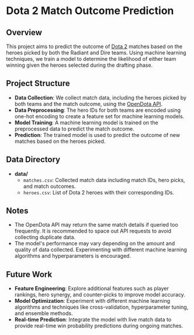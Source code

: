 # Dota 2 Match Outcome Prediction

## Overview

This project aims to predict the outcome of [Dota 2](https://www.dota2.com/home) matches based on the heroes picked by both the Radiant and Dire teams. Using machine learning techniques, we train a model to determine the likelihood of either team winning given the heroes selected during the drafting phase.

## Project Structure

- **Data Collection**: We collect match data, including the heroes picked by both teams and the match outcome, using the [OpenDota API](https://docs.opendota.com).
- **Data Preprocessing**: The hero IDs for both teams are encoded using one-hot encoding to create a feature set for machine learning models.
- **Model Training**: A machine learning model is trained on the preprocessed data to predict the match outcome.
- **Prediction**: The trained model is used to predict the outcome of new matches based on the heroes picked.

## Data Directory
  
- **data/**
  - `matches.csv`: Collected match data including match IDs, hero picks, and match outcomes.
  - `heroes.csv`: List of Dota 2 heroes with their corresponding IDs.

## Notes

- The OpenDota API may return the same match details if queried too frequently. It is recommended to space out API requests to avoid collecting duplicate data.
- The model's performance may vary depending on the amount and quality of data collected. Experimenting with different machine learning algorithms and hyperparameters is encouraged.

## Future Work

- **Feature Engineering**: Explore additional features such as player rankings, hero synergy, and counter-picks to improve model accuracy.
- **Model Optimization**: Experiment with different machine learning algorithms and techniques like cross-validation, hyperparameter tuning, and ensemble methods.
- **Real-time Prediction**: Integrate the model with live match data to provide real-time win probability predictions during ongoing matches.
